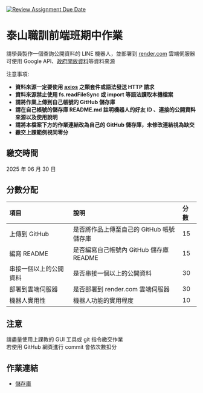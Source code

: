 [![Review Assignment Due Date](https://classroom.github.com/assets/deadline-readme-button-22041afd0340ce965d47ae6ef1cefeee28c7c493a6346c4f15d667ab976d596c.svg)](https://classroom.github.com/a/bKYSj_XK)

# 泰山職訓前端班期中作業

請學員製作⼀個查詢公開資料的 LINE 機器⼈，並部署到 [render.com](https://render.com/) 雲端伺服器  
可使⽤ Google API、[政府開放資料](https://data.gov.tw/)等資料來源

注意事項:

- **資料來源一定要使用 [axios](https://github.com/axios/axios) 之類套件或語法發送 HTTP 請求**
- **資料來源禁止使用 fs.readFileSync 或 import 等語法讀取本機檔案**
- **請將作業上傳到自己帳號的 GitHub 儲存庫**
- **請在自己帳號的儲存庫 README.md 註明機器⼈的好友 ID 、連接的公開資料來源以及使⽤說明**
- **請將本檔案下方的作業連結改為自己的 GitHub 儲存庫，未修改連結視為缺交**
- **繳交上課範例視同零分**

## 繳交時間

2025 年 06 月 30 日

## 分數分配

| 項⽬                   | 說明                                     | 分數 |
| :--------------------- | :--------------------------------------- | :--- |
| 上傳到 GitHub          | 是否將作品上傳⾄自己的 GitHub 帳號儲存庫 | 15   |
| 編寫 README            | 是否編寫自己帳號內 GitHub 儲存庫 README  | 15   |
| 串接⼀個以上的公開資料 | 是否串接⼀個以上的公開資料               | 30   |
| 部署到雲端伺服器       | 是否部署到 render.com 雲端伺服器         | 30   |
| 機器⼈實⽤性           | 機器⼈功能的實⽤程度                     | 10   |

## 注意

請盡量使用上課教的 GUI 工具或 git 指令繳交作業  
若使用 GitHub 網頁進行 commit 會依次數扣分

## 作業連結

- [儲存庫](https://github.com/YHJ8642/20250523)
